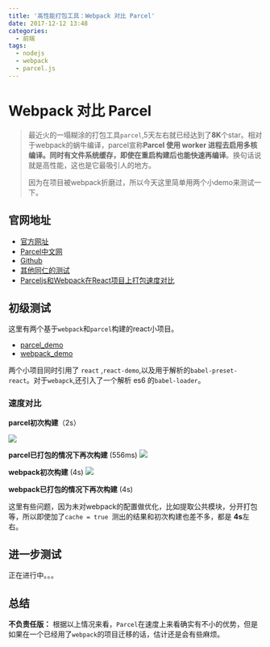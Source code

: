 ```yaml
---
title: '高性能打包工具：Webpack 对比 Parcel'
date: 2017-12-12 13:48
categories:
  - 前端
tags:
  - nodejs
  - webpack
  - parcel.js
---
```


# Webpack 对比 Parcel

> 最近火的一塌糊涂的打包工具`parcel`,5天左右就已经达到了**8K**个star。相对于webpack的蜗牛编译，parcel宣称**Parcel 使用 worker 进程去启用多核编译。同时有文件系统缓存，即使在重启构建后也能快速再编译**。换句话说就是高性能，这也是它最吸引人的地方。
> 
> 因为在项目被webpack折磨过，所以今天这里简单用两个小demo来测试一下。


## 官网地址

* [官方网址](https://parceljs.org/)
* [Parcel中文网](http://www.parceljs.io/)
* [Github](https://github.com/parcel-bundler/parcel)
* [其他同仁的测试](https://github.com/justjavac/parcel-example)
* [Parceljs和Webpack在React项目上打包速度对比](https://juejin.im/post/5a2b6c0cf265da431523d4e2?utm_source=gold_browser_extension)

## 初级测试

这里有两个基于`webpack`和`parcel`构建的react小项目。

* [parcel_demo](https://github.com/Michaelooo/webpackToParcel/tree/master/parcel_demo)
* [webpack_demo](https://github.com/Michaelooo/webpackToParcel/tree/master/webpack_demo)

两个小项目同时引用了 `react` ,`react-demo`,以及用于解析的`babel-preset-react`。对于`webapck`,还引入了一个解析 es6 的`babel-loader`。

### 速度对比

**parcel初次构建**（2s）

![](http://ww1.sinaimg.cn/large/86c7c947gy1fmcnecmt65j20xa05s3zh.jpg)

**parcel已打包的情况下再次构建** (556ms)
![](http://ww1.sinaimg.cn/large/86c7c947gy1fmcnecnk99j20xw05yq3w.jpg)

**webpack初次构建** (4s)
![](http://ww1.sinaimg.cn/large/86c7c947gy1fmcnecmyj6j20ps060gms.jpg)

**webpack已打包的情况下再次构建** (4s)

这里有些问题，因为未对webpack的配置做优化，比如提取公共模块，分开打包等，所以即使加了`cache = true `测出的结果和初次构建也差不多，都是 **4s**左右。

## 进一步测试

正在进行中。。。

## 总结

**不负责任版：** 根据以上情况来看，`Parcel`在速度上来看确实有不小的优势，但是如果在一个已经用了`webpack`的项目迁移的话，估计还是会有些麻烦。
